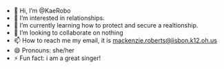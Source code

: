 - 👋 Hi, I’m @KaeRobo
- 👀 I’m interested in relationships.
- 🌱 I’m currently learning how to protect and secure a realtionship.
- 💞️ I’m looking to collaborate on nothing
- 📫 How to reach me my email, it is mackenzie.roberts@lisbon.k12.oh.us
- 😄 Pronouns: she/her
- ⚡ Fun fact: i am a great singer!

<!---
KaeRobo/KaeRobo is a ✨ special ✨ repository because its `README.md` (this file) appears on your GitHub profile.
You can click the Preview link to take a look at your changes.
--->
